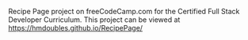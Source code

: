 Recipe Page project on freeCodeCamp.com for the Certified Full Stack Developer Curriculum.
This project can be viewed at https://hmdoubles.github.io/RecipePage/
